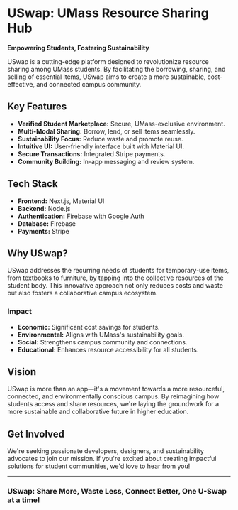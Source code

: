# USwap: UMass Resource Sharing Hub
**Empowering Students, Fostering Sustainability**

USwap is a cutting-edge platform designed to revolutionize resource sharing among UMass students. By facilitating the borrowing, sharing, and selling of essential items, USwap aims to create a more sustainable, cost-effective, and connected campus community.

## Key Features

- **Verified Student Marketplace:** Secure, UMass-exclusive environment.
- **Multi-Modal Sharing:** Borrow, lend, or sell items seamlessly.
- **Sustainability Focus:** Reduce waste and promote reuse.
- **Intuitive UI:** User-friendly interface built with Material UI.
- **Secure Transactions:** Integrated Stripe payments.
- **Community Building:** In-app messaging and review system.

## Tech Stack

- **Frontend:** Next.js, Material UI
- **Backend:** Node.js
- **Authentication:** Firebase with Google Auth
- **Database:** Firebase
- **Payments:** Stripe

## Why USwap?

USwap addresses the recurring needs of students for temporary-use items, from textbooks to furniture, by tapping into the collective resources of the student body. This innovative approach not only reduces costs and waste but also fosters a collaborative campus ecosystem.

### Impact
- **Economic:** Significant cost savings for students.
- **Environmental:** Aligns with UMass's sustainability goals.
- **Social:** Strengthens campus community and connections.
- **Educational:** Enhances resource accessibility for all students.

## Vision

USwap is more than an app—it's a movement towards a more resourceful, connected, and environmentally conscious campus. By reimagining how students access and share resources, we're laying the groundwork for a more sustainable and collaborative future in higher education.

## Get Involved

We're seeking passionate developers, designers, and sustainability advocates to join our mission. If you're excited about creating impactful solutions for student communities, we'd love to hear from you!

---

### USwap: Share More, Waste Less, Connect Better, One U-Swap at a time!
